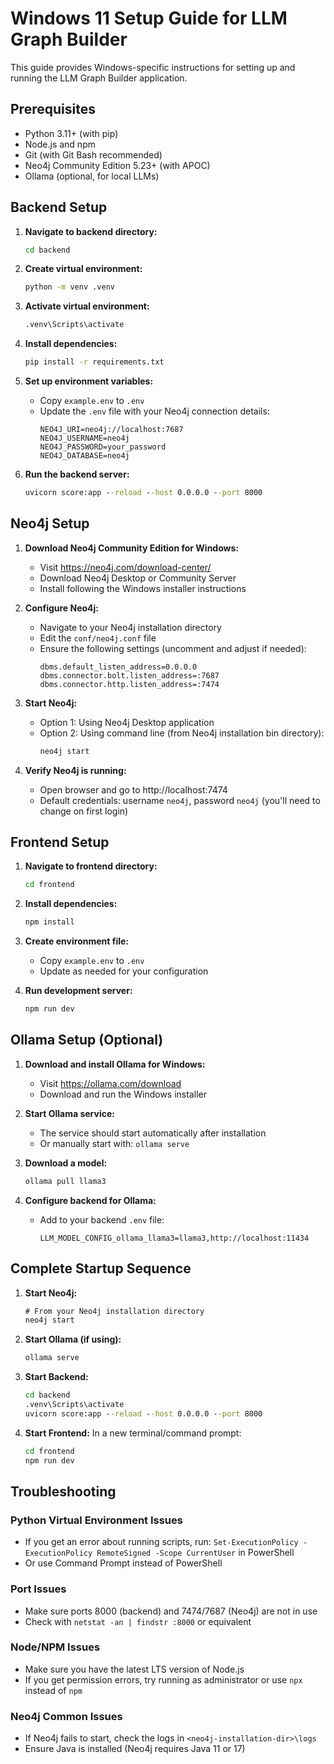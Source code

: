 # Windows 11 Setup Guide for LLM Graph Builder

This guide provides Windows-specific instructions for setting up and running the LLM Graph Builder application.

## Prerequisites

- Python 3.11+ (with pip)
- Node.js and npm
- Git (with Git Bash recommended)
- Neo4j Community Edition 5.23+ (with APOC)
- Ollama (optional, for local LLMs)

## Backend Setup

1. **Navigate to backend directory:**
   ```cmd
   cd backend
   ```

2. **Create virtual environment:**
   ```cmd
   python -m venv .venv
   ```

3. **Activate virtual environment:**
   ```cmd
   .venv\Scripts\activate
   ```

4. **Install dependencies:**
   ```cmd
   pip install -r requirements.txt
   ```

5. **Set up environment variables:**
   - Copy `example.env` to `.env`
   - Update the `.env` file with your Neo4j connection details:
     ```env
     NEO4J_URI=neo4j://localhost:7687
     NEO4J_USERNAME=neo4j
     NEO4J_PASSWORD=your_password
     NEO4J_DATABASE=neo4j
     ```

6. **Run the backend server:**
   ```cmd
   uvicorn score:app --reload --host 0.0.0.0 --port 8000
   ```

## Neo4j Setup

1. **Download Neo4j Community Edition for Windows:**
   - Visit https://neo4j.com/download-center/
   - Download Neo4j Desktop or Community Server
   - Install following the Windows installer instructions

2. **Configure Neo4j:**
   - Navigate to your Neo4j installation directory
   - Edit the `conf/neo4j.conf` file
   - Ensure the following settings (uncomment and adjust if needed):
     ```
     dbms.default_listen_address=0.0.0.0
     dbms.connector.bolt.listen_address=:7687
     dbms.connector.http.listen_address=:7474
     ```

3. **Start Neo4j:**
   - Option 1: Using Neo4j Desktop application
   - Option 2: Using command line (from Neo4j installation bin directory):
     ```cmd
     neo4j start
     ```

4. **Verify Neo4j is running:**
   - Open browser and go to http://localhost:7474
   - Default credentials: username `neo4j`, password `neo4j` (you'll need to change on first login)

## Frontend Setup

1. **Navigate to frontend directory:**
   ```cmd
   cd frontend
   ```

2. **Install dependencies:**
   ```cmd
   npm install
   ```

3. **Create environment file:**
   - Copy `example.env` to `.env`
   - Update as needed for your configuration

4. **Run development server:**
   ```cmd
   npm run dev
   ```

## Ollama Setup (Optional)

1. **Download and install Ollama for Windows:**
   - Visit https://ollama.com/download
   - Download and run the Windows installer

2. **Start Ollama service:**
   - The service should start automatically after installation
   - Or manually start with: `ollama serve`

3. **Download a model:**
   ```cmd
   ollama pull llama3
   ```

4. **Configure backend for Ollama:**
   - Add to your backend `.env` file:
     ```env
     LLM_MODEL_CONFIG_ollama_llama3=llama3,http://localhost:11434
     ```

## Complete Startup Sequence

1. **Start Neo4j:**
   ```cmd
   # From your Neo4j installation directory
   neo4j start
   ```

2. **Start Ollama (if using):**
   ```cmd
   ollama serve
   ```

3. **Start Backend:**
   ```cmd
   cd backend
   .venv\Scripts\activate
   uvicorn score:app --reload --host 0.0.0.0 --port 8000
   ```

4. **Start Frontend:**
   In a new terminal/command prompt:
   ```cmd
   cd frontend
   npm run dev
   ```

## Troubleshooting

### Python Virtual Environment Issues
- If you get an error about running scripts, run: `Set-ExecutionPolicy -ExecutionPolicy RemoteSigned -Scope CurrentUser` in PowerShell
- Or use Command Prompt instead of PowerShell

### Port Issues
- Make sure ports 8000 (backend) and 7474/7687 (Neo4j) are not in use
- Check with `netstat -an | findstr :8000` or equivalent

### Node/NPM Issues
- Make sure you have the latest LTS version of Node.js
- If you get permission errors, try running as administrator or use `npx` instead of `npm`

### Neo4j Common Issues
- If Neo4j fails to start, check the logs in `<neo4j-installation-dir>\logs`
- Ensure Java is installed (Neo4j requires Java 11 or 17)
